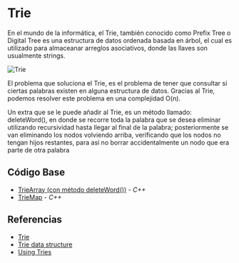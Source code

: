 # Trie
En el mundo de la informática, el Trie, también conocido como Prefix Tree o
Digital Tree es una estructura de datos ordenada basada en árbol, el cual es utilizado
para almaceanar arreglos asociativos, donde las llaves son usualmente strings.

![Trie](http://theoryofprogramming.azurewebsites.net/wp-content/uploads/2015/06/trie12.jpg)

El problema que soluciona el Trie, es el problema de tener que consultar si ciertas palabras existen 
en alguna estructura de datos. Gracias al Trie, podemos resolver este problema en una complejidad O(n).

Un extra que se le puede añadir al Trie, es un método llamado: deleteWord(), en donde se recorre toda la palabra 
que se desea eliminar utilizando recursividad hasta llegar al final de la palabra; posteriormente se van eliminando
los nodos volviendo arriba, verificando que los nodos no tengan hijos restantes, para así no borrar accidentalmente
un nodo que era parte de otra palabra

## Código Base

- [TrieArray (con método deleteWord())](TrieArray.cpp) - _C++_
- [TrieMap](TrieMap.cpp) - _C++_

## Referencias

- [Trie](https://en.wikipedia.org/wiki/Trie)
- [Trie data structure](https://iq.opengenus.org/tries/)
- [Using Tries](https://www.topcoder.com/thrive/articles/Using%20Tries)


